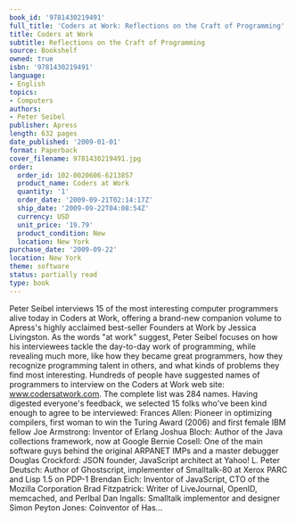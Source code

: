 ```yaml
---
book_id: '9781430219491'
full_title: 'Coders at Work: Reflections on the Craft of Programming'
title: Coders at Work
subtitle: Reflections on the Craft of Programming
source: Bookshelf
owned: true
isbn: '9781430219491'
language:
- English
topics:
- Computers
authors:
- Peter Seibel
publisher: Apress
length: 632 pages
date_published: '2009-01-01'
format: Paperback
cover_filename: 9781430219491.jpg
order:
  order_id: 102-0020606-6213857
  product_name: Coders at Work
  quantity: '1'
  order_date: '2009-09-21T02:14:17Z'
  ship_date: '2009-09-22T04:08:54Z'
  currency: USD
  unit_price: '19.79'
  product_condition: New
  location: New York
purchase_date: '2009-09-22'
location: New York
theme: software
status: partially read
type: book
---
```

Peter Seibel interviews 15 of the most interesting computer programmers alive today in Coders at Work, offering a brand-new companion volume to Apress's highly acclaimed best-seller Founders at Work by Jessica Livingston. As the words "at work" suggest, Peter Seibel focuses on how his interviewees tackle the day-to-day work of programming, while revealing much more, like how they became great programmers, how they recognize programming talent in others, and what kinds of problems they find most interesting.
Hundreds of people have suggested names of programmers to interview on the Coders at Work web site: www.codersatwork.com. The complete list was 284 names. Having digested everyone's feedback, we selected 15 folks who've been kind enough to agree to be interviewed: Frances Allen: Pioneer in optimizing compilers, first woman to win the Turing Award (2006) and first female IBM fellow Joe Armstrong: Inventor of Erlang Joshua Bloch: Author of the Java collections framework, now at Google Bernie Cosell: One of the main software guys behind the original ARPANET IMPs and a master debugger Douglas Crockford: JSON founder, JavaScript architect at Yahoo! L. Peter Deutsch: Author of Ghostscript, implementer of Smalltalk-80 at Xerox PARC and Lisp 1.5 on PDP-1 Brendan Eich: Inventor of JavaScript, CTO of the Mozilla Corporation Brad Fitzpatrick: Writer of LiveJournal, OpenID, memcached, and Perlbal Dan Ingalls: Smalltalk implementor and designer Simon Peyton Jones: Coinventor of Has...
